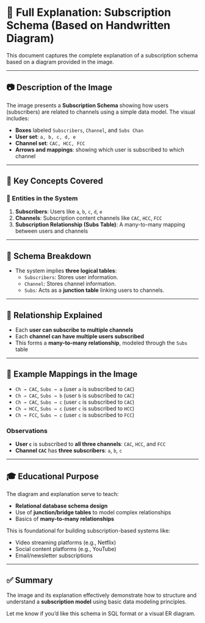 
# 🧠 Full Explanation: Subscription Schema (Based on Handwritten Diagram)

This document captures the complete explanation of a subscription schema based on a diagram provided in the image.

---

## 📷 Description of the Image

The image presents a **Subscription Schema** showing how users (subscribers) are related to channels using a simple data model. The visual includes:

- **Boxes** labeled `Subscribers`, `Channel`, and `Subs Chan`
- **User set**: `a, b, c, d, e`
- **Channel set**: `CAC, HCC, FCC`
- **Arrows and mappings**: showing which user is subscribed to which channel

---

## 📌 Key Concepts Covered

### 🔹 Entities in the System

1. **Subscribers**: Users like `a`, `b`, `c`, `d`, `e`
2. **Channels**: Subscription content channels like `CAC`, `HCC`, `FCC`
3. **Subscription Relationship (Subs Table)**: A many-to-many mapping between users and channels

---

## 🧱 Schema Breakdown

- The system implies **three logical tables**:
    - `Subscribers`: Stores user information.
    - `Channel`: Stores channel information.
    - `Subs`: Acts as a **junction table** linking users to channels.

---

## 🔁 Relationship Explained

- Each **user can subscribe to multiple channels**
- Each **channel can have multiple users subscribed**
- This forms a **many-to-many relationship**, modeled through the `Subs` table

---

## 🧾 Example Mappings in the Image

- `Ch → CAC`, `Subs → a` (user `a` is subscribed to `CAC`)
- `Ch → CAC`, `Subs → b` (user `b` is subscribed to `CAC`)
- `Ch → CAC`, `Subs → c` (user `c` is subscribed to `CAC`)
- `Ch → HCC`, `Subs → c` (user `c` is subscribed to `HCC`)
- `Ch → FCC`, `Subs → c` (user `c` is subscribed to `FCC`)

### Observations

- **User `c`** is subscribed to **all three channels**: `CAC`, `HCC`, and `FCC`
- **Channel `CAC`** has **three subscribers**: `a`, `b`, `c`

---

## 🎓 Educational Purpose

The diagram and explanation serve to teach:

- **Relational database schema design**
- Use of **junction/bridge tables** to model complex relationships
- Basics of **many-to-many relationships**

This is foundational for building subscription-based systems like:

- Video streaming platforms (e.g., Netflix)
- Social content platforms (e.g., YouTube)
- Email/newsletter subscriptions

---

## ✅ Summary

The image and its explanation effectively demonstrate how to structure and understand a **subscription model** using basic data modeling principles.

Let me know if you’d like this schema in SQL format or a visual ER diagram.

